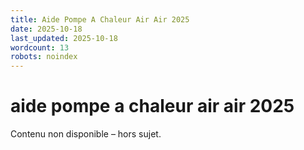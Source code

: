 ```yaml
---
title: Aide Pompe A Chaleur Air Air 2025
date: 2025-10-18
last_updated: 2025-10-18
wordcount: 13
robots: noindex
---
```


# aide pompe a chaleur air air 2025

Contenu non disponible – hors sujet.